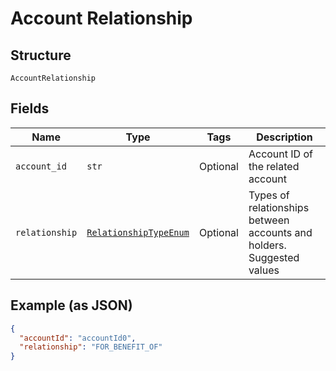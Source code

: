 
# Account Relationship

## Structure

`AccountRelationship`

## Fields

| Name | Type | Tags | Description |
|  --- | --- | --- | --- |
| `account_id` | `str` | Optional | Account ID of the related account |
| `relationship` | [`RelationshipTypeEnum`](../../doc/models/relationship-type-enum.md) | Optional | Types of relationships between accounts and holders. Suggested values |

## Example (as JSON)

```json
{
  "accountId": "accountId0",
  "relationship": "FOR_BENEFIT_OF"
}
```

